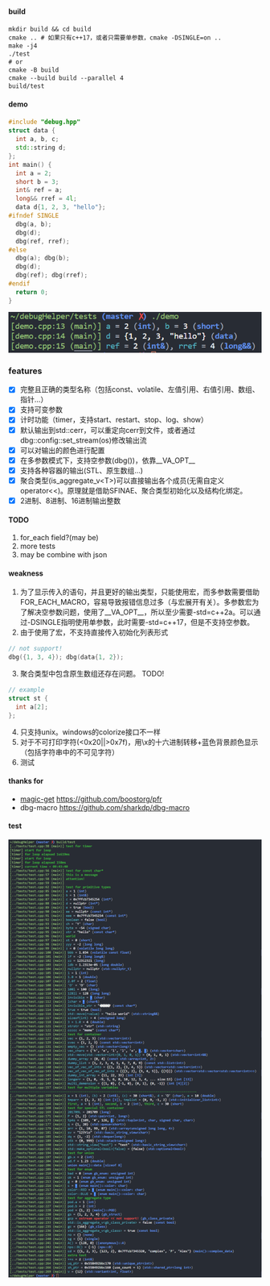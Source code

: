 #### build
```shell
mkdir build && cd build
cmake .. # 如果只有c++17，或者只需要单参数，cmake -DSINGLE=on ..
make -j4
./test
# or
cmake -B build
cmake --build build --parallel 4
build/test
```
#### demo
```cpp
#include "debug.hpp"
struct data {
  int a, b, c;
  std::string d;
};
int main() {
  int a = 2;
  short b = 3;
  int& ref = a;
  long&& rref = 4l;
  data d{1, 2, 3, "hello"};
#ifndef SINGLE
  dbg(a, b);
  dbg(d);
  dbg(ref, rref);
#else
  dbg(a); dbg(b);
  dbg(d);
  dbg(ref); dbg(rref);
#endif
  return 0;
}
```
![demo](img/demo.png)
### features
+ [x] 完整且正确的类型名称（包括const、volatile、左值引用、右值引用、数组、指针...）
+ [x] 支持可变参数
+ [x] 计时功能（timer，支持start、restart、stop、log、show）
+ [x] 默认输出到std::cerr，可以重定向cerr到文件，或者通过dbg::config::set_stream(os)修改输出流
+ [x] 可以对输出的颜色进行配置
+ [x] 在多参数模式下，支持空参数(dbg())，依靠__VA_OPT__
+ [x] 支持各种容器的输出(STL、原生数组...)
+ [x] 聚合类型(is_aggregate_v\<T\>)可以直接输出各个成员(无需自定义operator<<)。原理就是借助SFINAE、聚合类型初始化以及结构化绑定。
+ [x] 2进制、8进制、16进制输出整数

#### TODO
1. for_each field?(may be)
2. more tests
3. may be combine with json

#### weakness
1. 为了显示传入的语句，并且更好的输出类型，只能使用宏，而多参数需要借助FOR_EACH_MACRO，容易导致报错信息过多（与宏展开有关）。多参数宏为了解决空参数问题，使用了__VA_OPT__，所以至少需要-std=c++2a。可以通过-DSINGLE指明使用单参数，此时需要-std=c++17，但是不支持空参数。
2. 由于使用了宏，不支持直接传入初始化列表形式
```cpp
// not support!
dbg({1, 3, 4}); dbg(data{1, 2});
```
3. 聚合类型中包含原生数组还存在问题。 TODO!
```cpp
// example
struct st {
  int a[2];
};
```
4. 只支持unix。windows的colorize接口不一样
5. 对于不可打印字符(<0x20||>0x7f)，用\x的十六进制转移+蓝色背景颜色显示（包括字符串中的不可见字符）
6. 测试
#### thanks for
+ [magic-get](https://www.youtube.com/watch?v=abdeAew3gmQ) <https://github.com/boostorg/pfr>
+ dbg-macro <https://github.com/sharkdp/dbg-macro>

#### test
![test](img/test.png)